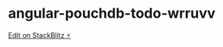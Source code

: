 # angular-pouchdb-todo-wrruvv

[Edit on StackBlitz ⚡️](https://stackblitz.com/edit/angular-pouchdb-todo-wrruvv)